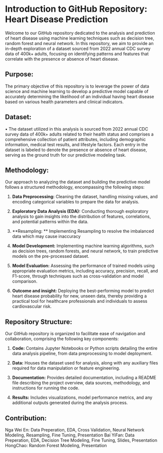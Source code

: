 # Introduction to GitHub Repository: Heart Disease Prediction

Welcome to our GitHub repository dedicated to the analysis and prediction of heart disease using machine learning techniques such as decision tree, random forest and neural network. In this repository, we aim to provide an in-depth exploration of a dataset sourced from 2022 annual CDC survey data of 400k+ adults, focusing on identifying patterns and features that correlate with the presence or absence of heart disease.

## Purpose:
The primary objective of this repository is to leverage the power of data science and machine learning to develop a predictive model capable of accurately determining the likelihood of an individual having heart disease based on various health parameters and clinical indicators.

## Dataset:
•	The dataset utilized in this analysis is sourced from 2022 annual CDC survey data of 400k+ adults related to their health status and comprises a comprehensive collection of patient attributes, including demographic information, medical test results, and lifestyle factors. Each entry in the dataset is labeled to denote the presence or absence of heart disease, serving as the ground truth for our predictive modeling task.

## Methodology:
Our approach to analyzing the dataset and building the predictive model follows a structured methodology, encompassing the following steps:

1. **Data Preprocessing:** Cleaning the dataset, handling missing values, and encoding categorical variables to prepare the data for analysis.
  
2. **Exploratory Data Analysis (EDA):** Conducting thorough exploratory analysis to gain insights into the distribution of features, correlations, and potential patterns within the data.

3. **Resampling: ** Implementing Resampling to resolve the imbalanced data which may cause inaccuracy

4. **Model Development:** Implementing machine learning algorithms, such as decision trees, random forests,  and neural network, to train predictive models on the pre-processed dataset.
  
5. **Model Evaluation:** Assessing the performance of trained models using appropriate evaluation metrics, including accuracy, precision, recall, and F1-score, through techniques such as cross-validation and model comparison.
  
6. **Outcome and insight:** Deploying the best-performing model to predict heart disease probability for new, unseen data, thereby providing a practical tool for healthcare professionals and individuals to assess cardiovascular risk.

## Repository Structure:
Our GitHub repository is organized to facilitate ease of navigation and collaboration, comprising the following key components:

1. **Code:** Contains Jupyter Notebooks or Python scripts detailing the entire data analysis pipeline, from data preprocessing to model deployment.

2. **Data:** Houses the dataset used for analysis, along with any auxiliary files required for data manipulation or feature engineering.

3. **Documentation:** Provides detailed documentation, including a README file describing the project overview, data sources, methodology, and instructions for running the code.

4. **Results:** Includes visualizations, model performance metrics, and any additional outputs generated during the analysis process.

## Contribution:

Nga Wei En: Data Preperation, EDA, Cross Validation, Neural Network Modeling, Resampling, Fine Tuning, Presentation
Bai YiFan: Data Preperation, EDA, Decision Tree Modeling, Fine Tuning, Slides, Presentation
HongChao: Random Forest Modeling, Presentation